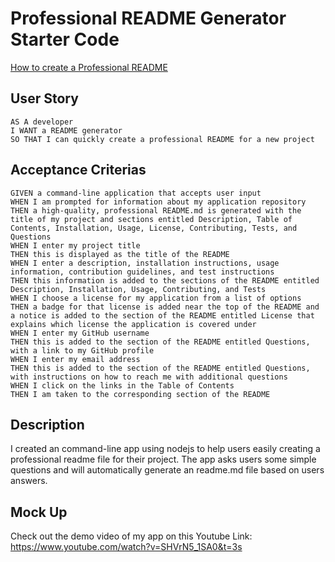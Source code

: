 # Professional README Generator Starter Code

[How to create a Professional README](https://coding-boot-camp.github.io/full-stack/github/professional-readme-guide)

## User Story
```
AS A developer
I WANT a README generator
SO THAT I can quickly create a professional README for a new project
```

## Acceptance Criterias
```
GIVEN a command-line application that accepts user input
WHEN I am prompted for information about my application repository
THEN a high-quality, professional README.md is generated with the title of my project and sections entitled Description, Table of Contents, Installation, Usage, License, Contributing, Tests, and Questions
WHEN I enter my project title
THEN this is displayed as the title of the README
WHEN I enter a description, installation instructions, usage information, contribution guidelines, and test instructions
THEN this information is added to the sections of the README entitled Description, Installation, Usage, Contributing, and Tests
WHEN I choose a license for my application from a list of options
THEN a badge for that license is added near the top of the README and a notice is added to the section of the README entitled License that explains which license the application is covered under
WHEN I enter my GitHub username
THEN this is added to the section of the README entitled Questions, with a link to my GitHub profile
WHEN I enter my email address
THEN this is added to the section of the README entitled Questions, with instructions on how to reach me with additional questions
WHEN I click on the links in the Table of Contents
THEN I am taken to the corresponding section of the README
```

## Description

I created an command-line app using nodejs to help users easily creating a professional readme file for their project. The app asks users some simple questions and will automatically generate an readme.md file based on users answers.

## Mock Up

Check out the demo video of my app on this Youtube Link: https://www.youtube.com/watch?v=SHVrN5_1SA0&t=3s
 
